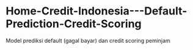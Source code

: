 # Home-Credit-Indonesia---Default-Prediction-Credit-Scoring
Model prediksi default (gagal bayar) dan credit scoring peminjam

